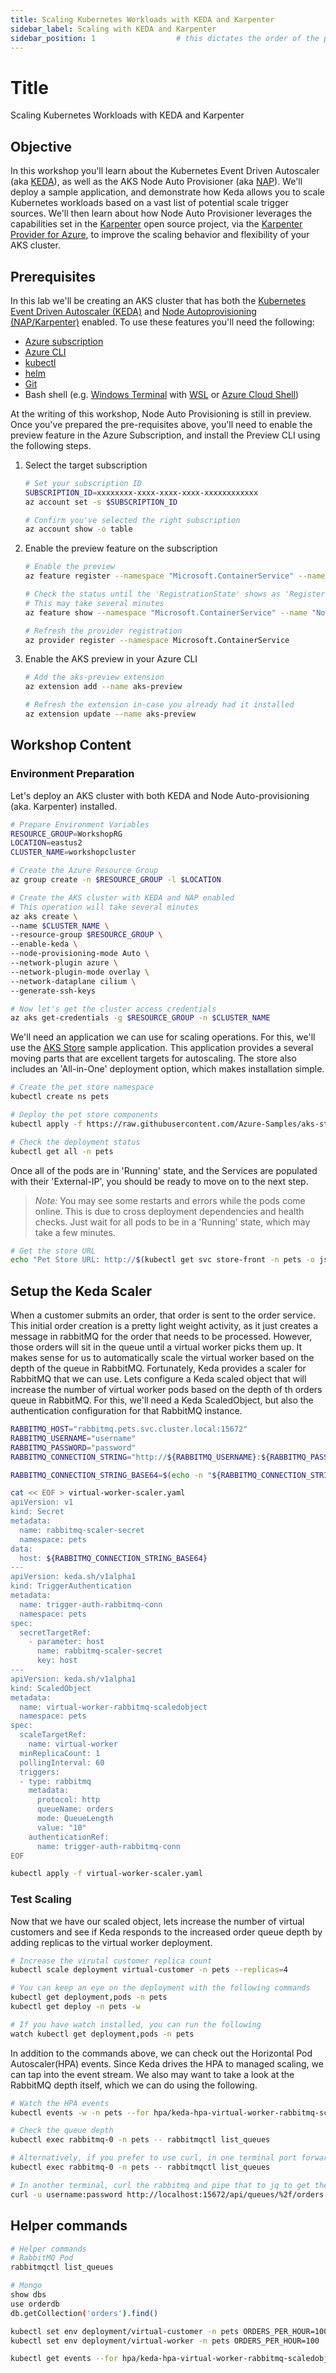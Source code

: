 ```yaml
---
title: Scaling Kubernetes Workloads with KEDA and Karpenter
sidebar_label: Scaling with KEDA and Karpenter
sidebar_position: 1                  # this dictates the order of the pages in the sidebar 
---
```


# Title

Scaling Kubernetes Workloads with KEDA and Karpenter

## Objective

In this workshop you'll learn about the Kubernetes Event Driven Autoscaler (aka [KEDA](https://keda.sh)), as well as the AKS Node Auto Provisioner (aka [NAP](https://learn.microsoft.com/en-us/azure/aks/node-autoprovision?tabs=azure-cli)). We'll deploy a sample application, and demonstrate how Keda allows you to scale Kubernetes workloads based on a vast list of potential scale trigger sources. We'll then learn about how Node Auto Provisioner leverages the capabilities set in the [Karpenter](https://karpenter.sh/) open source project, via the [Karpenter Provider for Azure](https://github.com/Azure/karpenter-provider-azure), to improve the scaling behavior and flexibility of your AKS cluster.

## Prerequisites

In this lab we'll be creating an AKS cluster that has both the [Kubernetes Event Driven Autoscaler (KEDA)](https://keda.sh/) and [Node Autoprovisioning (NAP/Karpenter)](https://learn.microsoft.com/en-us/azure/aks/node-autoprovision?tabs=azure-cli) enabled. To use these features you'll need the following:
- [Azure subscription](https://azure.microsoft.com/)
- [Azure CLI](https://learn.microsoft.com/cli/azure/what-is-azure-cli)
- [kubectl](https://kubernetes.io/docs/tasks/tools/install-kubectl/)
- [helm](https://helm.sh/docs/intro/install/)
- [Git](https://git-scm.com/)
- Bash shell (e.g. [Windows Terminal](https://www.microsoft.com/p/windows-terminal/9n0dx20hk701) with [WSL](https://docs.microsoft.com/windows/wsl/install-win10) or [Azure Cloud Shell](https://shell.azure.com))

At the writing of this workshop, Node Auto Provisioning is still in preview. Once you've prepared the pre-requisites above, you'll need to enable the preview feature in the Azure Subscription, and install the Preview CLI using the following steps.

1. Select the target subscription

    ```bash
    # Set your subscription ID
    SUBSCRIPTION_ID=xxxxxxxx-xxxx-xxxx-xxxx-xxxxxxxxxxxx
    az account set -s $SUBSCRIPTION_ID

    # Confirm you've selected the right subscription
    az account show -o table
    ```

2. Enable the preview feature on the subscription

    ```bash
    # Enable the preview
    az feature register --namespace "Microsoft.ContainerService" --name "NodeAutoProvisioningPreview"

    # Check the status until the 'RegistrationState' shows as 'Registered'
    # This may take several minutes
    az feature show --namespace "Microsoft.ContainerService" --name "NodeAutoProvisioningPreview"

    # Refresh the provider registration
    az provider register --namespace Microsoft.ContainerService
    ```

3. Enable the AKS preview in your Azure CLI

    ```bash
    # Add the aks-preview extension
    az extension add --name aks-preview

    # Refresh the extension in-case you already had it installed
    az extension update --name aks-preview
    ```

## Workshop Content

### Environment Preparation

Let's deploy an AKS cluster with both KEDA and Node Auto-provisioning (aka. Karpenter) installed.

```bash
# Prepare Environment Variables
RESOURCE_GROUP=WorkshopRG
LOCATION=eastus2
CLUSTER_NAME=workshopcluster

# Create the Azure Resource Group
az group create -n $RESOURCE_GROUP -l $LOCATION

# Create the AKS cluster with KEDA and NAP enabled
# This operation will take several minutes
az aks create \
--name $CLUSTER_NAME \
--resource-group $RESOURCE_GROUP \
--enable-keda \
--node-provisioning-mode Auto \
--network-plugin azure \
--network-plugin-mode overlay \
--network-dataplane cilium \
--generate-ssh-keys

# Now let's get the cluster access credentials
az aks get-credentials -g $RESOURCE_GROUP -n $CLUSTER_NAME
```

We'll need an application we can use for scaling operations. For this, we'll use the [AKS Store](https://learn.microsoft.com/en-us/samples/azure-samples/aks-store-demo/aks-store-demo/) sample application. This application provides a several moving parts that are excellent targets for autoscaling. The store also includes an 'All-in-One' deployment option, which makes installation simple.

```bash
# Create the pet store namespace
kubectl create ns pets

# Deploy the pet store components
kubectl apply -f https://raw.githubusercontent.com/Azure-Samples/aks-store-demo/main/aks-store-all-in-one.yaml -n pets

# Check the deployment status
kubectl get all -n pets
```

Once all of the pods are in 'Running' state, and the Services are populated with their 'External-IP', you should be ready to move on to the next step.

> *Note:* You may see some restarts and errors while the pods come online. This is due to cross deployment dependencies and health checks. Just wait for all pods to be in a 'Running' state, which may take a few minutes.

```bash
# Get the store URL
echo "Pet Store URL: http://$(kubectl get svc store-front -n pets -o jsonpath={.status.loadBalancer.ingress[0].ip})"
```


## Setup the Keda Scaler

When a customer submits an order, that order is sent to the order service. This initial order creation is a pretty light weight activity, as it just creates a message in rabbitMQ for the order that needs to be processed. However, those orders will sit in the queue until a virtual worker picks them up. It makes sense for us to automatically scale the virtual worker based on the depth of the queue in RabbitMQ. Fortunately, Keda provides a scaler for RabbitMQ that we can use. Lets configure a Keda scaled object that will increase the number of virtual worker pods based on the depth of th orders queue in RabbitMQ. For this, we'll need a Keda ScaledObject, but also the authentication configuration for that RabbitMQ instance.


```bash
RABBITMQ_HOST="rabbitmq.pets.svc.cluster.local:15672"
RABBITMQ_USERNAME="username"
RABBITMQ_PASSWORD="password"
RABBITMQ_CONNECTION_STRING="http://${RABBITMQ_USERNAME}:${RABBITMQ_PASSWORD}@${RABBITMQ_HOST}"

RABBITMQ_CONNECTION_STRING_BASE64=$(echo -n "${RABBITMQ_CONNECTION_STRING}"|base64 -w 0)

cat << EOF > virtual-worker-scaler.yaml
apiVersion: v1
kind: Secret
metadata:
  name: rabbitmq-scaler-secret
  namespace: pets
data:
  host: ${RABBITMQ_CONNECTION_STRING_BASE64}
---
apiVersion: keda.sh/v1alpha1
kind: TriggerAuthentication
metadata:
  name: trigger-auth-rabbitmq-conn
  namespace: pets
spec:
  secretTargetRef:
    - parameter: host
      name: rabbitmq-scaler-secret
      key: host
---
apiVersion: keda.sh/v1alpha1
kind: ScaledObject
metadata:
  name: virtual-worker-rabbitmq-scaledobject
  namespace: pets
spec:
  scaleTargetRef:
    name: virtual-worker
  minReplicaCount: 1
  pollingInterval: 60
  triggers:
  - type: rabbitmq
    metadata:
      protocol: http
      queueName: orders
      mode: QueueLength
      value: "10"
    authenticationRef:
      name: trigger-auth-rabbitmq-conn
EOF

kubectl apply -f virtual-worker-scaler.yaml
```

### Test Scaling

Now that we have our scaled object, lets increase the number of virtual customers and see if Keda responds to the increased order queue depth by adding replicas to the virtual worker deployment.

```bash
# Increase the virutal customer replica count
kubectl scale deployment virtual-customer -n pets --replicas=4

# You can keep an eye on the deployment with the following commands
kubectl get deployment,pods -n pets
kubectl get deploy -n pets -w

# If you have watch installed, you can run the following
watch kubectl get deployment,pods -n pets
```

In addition to the commands above, we can check out the Horizontal Pod Autoscaler(HPA) events. Since Keda drives the HPA to managed scaling, we can tap into the event stream. We also may want to take a look at the RabbitMQ depth itself, which we can do using the following.

```bash
# Watch the HPA events
kubectl events -w -n pets --for hpa/keda-hpa-virtual-worker-rabbitmq-scaledobject

# Check the queue depth
kubectl exec rabbitmq-0 -n pets -- rabbitmqctl list_queues

# Alternatively, if you prefer to use curl, in one terminal port forward to the rabbitmq service
kubectl exec rabbitmq-0 -n pets -- rabbitmqctl list_queues

# In another terminal, curl the rabbitmq and pipe that to jq to get the length
curl -u username:password http://localhost:15672/api/queues/%2f/orders|jq '.backing_queue_status.len'

```

## Helper commands

```bash
# Helper commands
# RabbitMQ Pod
rabbitmqctl list_queues

# Mongo
show dbs
use orderdb
db.getCollection('orders').find()

kubectl set env deployment/virtual-customer -n pets ORDERS_PER_HOUR=100
kubectl set env deployment/virtual-worker -n pets ORDERS_PER_HOUR=100

kubectl get events --for hpa/keda-hpa-virtual-worker-rabbitmq-scaledobject
```